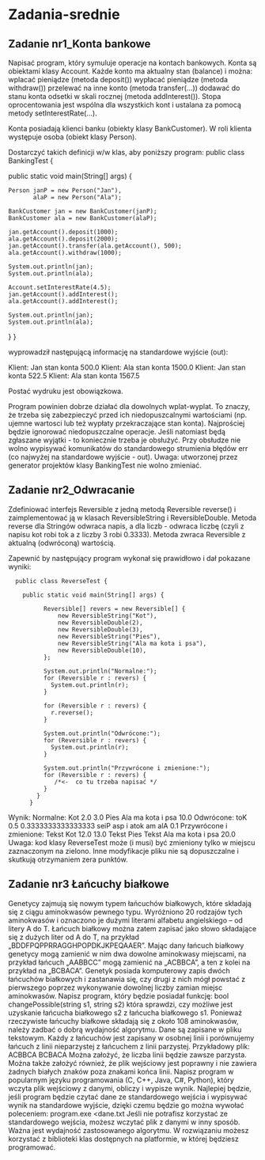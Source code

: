 # Zadania-srednie
## Zadanie nr1_Konta bankowe 

Napisać program, który symuluje operacje na kontach bankowych.
Konta są obiektami klasy Account. Każde konto ma aktualny stan (balance) i można:
wplacać pieniądze (metoda deposit())
wypłacać pieniądze (metoda withdraw())
przelewać na inne konto (metoda transfer(...))
dodawać do stanu konta odsetki w skali rocznej (metoda addInterest()).
Stopa oprocentowania jest wspólna dla wszystkich kont i ustalana za pomocą metody setInterestRate(...).

Konta posiadają klienci banku (obiekty klasy BankCustomer). W roli klienta występuje osoba (obiekt klasy Person).

Dostarczyć takich definicji w/w klas, aby poniższy program:
public class BankingTest {

  public static void main(String[] args) {

    Person janP = new Person("Jan"),
           alaP = new Person("Ala");

    BankCustomer jan = new BankCustomer(janP);
    BankCustomer ala = new BankCustomer(alaP);

    jan.getAccount().deposit(1000);
    ala.getAccount().deposit(2000);
    jan.getAccount().transfer(ala.getAccount(), 500);
    ala.getAccount().withdraw(1000);

    System.out.println(jan);
    System.out.println(ala);

    Account.setInterestRate(4.5);
    jan.getAccount().addInterest();
    ala.getAccount().addInterest();

    System.out.println(jan);
    System.out.println(ala);
  }
} 

wyprowadził następującą informację na standardowe wyjście (out):

Klient: Jan stan konta 500.0
Klient: Ala stan konta 1500.0
Klient: Jan stan konta 522.5
Klient: Ala stan konta 1567.5

Postać wydruku jest obowiązkowa.

Program powinien dobrze działać dla  dowolnych wplat-wyplat. To znaczy, że trzeba się zabezpieczyć przed  ich niedopuszcalnymi wartościami (np. ujemne wartosci lub też wypłaty przekraczające stan konta). Najprościej będzie ignorować niedopuszczalne operacje.
Jeśli natomiast będą zgłaszane wyjątki - to koniecznie trzeba je obsłużyć. Przy obsłudze nie wolno wypisywać komunikatów do standardowego strumienia błędów err (co najwyżej na standardowe wyjście - out).
Uwaga: utworzonej przez generator projektów klasy BankingTest nie wolno zmieniać.

## Zadanie nr2_Odwracanie


Zdefiniować interfejs Reversible z jedną metodą Reversible reverse() i zaimplementować ją w klasach ReversibleString i ReversibleDouble.
Metoda reverse dla Stringów odwraca napis, a dla liczb - odwraca liczbę (czyli z napisu kot robi tok a z liczby 3 robi 0.3333).
Metoda zwraca Reversible z aktualną (odwróconą) wartością.

Zapewnić by następujący program wykonał się prawidłowo i dał pokazane wyniki:

      public class ReverseTest {
      
        public static void main(String[] args) {
        
              Reversible[] revers = new Reversible[] {
                  new ReversibleString("Kot"),
                  new ReversibleDouble(2),
                  new ReversibleDouble(3),
                  new ReversibleString("Pies"),
                  new ReversibleString("Ala ma kota i psa"),
                  new ReversibleDouble(10),
              };

              System.out.println("Normalne:");
              for (Reversible r : revers) {
                System.out.println(r);
              }

              for (Reversible r : revers) {
                r.reverse();
              }

              System.out.println("Odwrócone:");
              for (Reversible r : revers) {
                System.out.println(r);
              }

              System.out.println("Przywrócone i zmienione:");
              for (Reversible r : revers) {
                 /*<-  co tu trzeba napisać */
              }
            }
          }

Wynik:
Normalne:
Kot
2.0
3.0
Pies
Ala ma kota i psa
10.0
Odwrócone:
toK
0.5
0.3333333333333333
seiP
asp i atok am alA
0.1
Przywrócone i zmienione:
Tekst Kot
12.0
13.0
Tekst Pies
Tekst Ala ma kota i psa
20.0
Uwaga: kod klasy ReverseTest może (i musi)  być zmieniony tylko w miejscu zaznaczonym na zielono. Inne modyfikacje pliku nie są dopuszczalne i skutkują otrzymaniem zera punktów.

## Zadanie nr3 Łańcuchy białkowe
Genetycy zajmują się nowym typem łańcuchów białkowych, które składają się z ciągu aminokwasów
pewnego typu. Wyróżniono 20 rodzajów tych aminokwasów i oznaczono je dużymi literami alfabetu
angielskiego – od litery A do T. Łańcuch białkowy można zatem zapisać jako słowo składające się z
dużych liter od A do T, na przykład „BDDFPQPPRRAGGHPOPDKJKPEQAAER”.
Mając dany łańcuch białkowy genetycy mogą zamienić w nim dwa dowolne aminokwasy miejscami,
na przykład łańcuch „AABBCC” mogą zamienić na „ACBBCA”, a ten z kolei na przykład na „BCBACA”.
Genetyk posiada komputerowy zapis dwóch łańcuchów białkowych i zastanawia się, czy drugi z nich
mógł powstać z pierwszego poprzez wykonywanie dowolnej liczby zamian miejsc aminokwasów.
Napisz program, który będzie posiadał funkcję:
bool changePossible(string s1, string s2)
która sprawdzi, czy możliwe jest uzyskanie łańcucha białkowego s2 z łańcucha białkowego s1.
Ponieważ rzeczywiste łańcuchy białkowe składają się z około 108 aminokwasów, należy zadbać o
dobrą wydajność algorytmu.
Dane są zapisane w pliku tekstowym. Każdy z łańcuchów jest zapisany w osobnej linii i porównujemy
łańcuch z linii nieparzystej z łańcuchem z linii parzystej. Przykładowy plik:
ACBBCA
BCBACA
Można założyć, że liczba linii będzie zawsze parzysta. Można także założyć również, że plik wejściowy
jest poprawny i nie zawiera żadnych białych znaków poza znakami końca linii.
Napisz program w popularnym języku programowania (C, C++, Java, C#, Python), który wczyta plik
wejściowy z danymi, obliczy i wypisze wynik. Najlepiej będzie, jeśli program będzie czytać dane ze
standardowego wejścia i wypisywać wynik na standardowe wyjście, dzięki czemu będzie go można
wywołać poleceniem:
program.exe <dane.txt
Jeśli nie potrafisz korzystać ze standardowego wejścia, możesz wczytać plik z danymi w inny sposób.
Ważna jest wydajność zastosowanego algorytmu. W rozwiązaniu możesz korzystać z biblioteki klas
dostępnych na platformie, w której będziesz programować.

